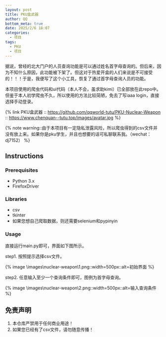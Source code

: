 ```yaml
---
layout: post
title: PKU盒武器
author: QQ
bottom_meta: true
date: 2025/2/6 18:07
categories:
  - 项目
tags:
  - PKU
  - 项目
---
```


据说，曾经的北大门户的人员查询功能是可以通过姓名首字母查询的。但后来，因为不知什么原因，此功能被下架了。但这对于热爱开盒的人们来说是不可接受的！！！于是，我便写了这个小工具，恢复了通过首字母查询人员的功能。

本项目使用的爬虫代码和ui代码（本人不会，虽求助kimi）已全部放在此repo中。但鉴于本人初学爬虫不久，所以使用的方法比较简陋，免去了写iaaa login，直接选择手动登录。

{% link PKU盒武器 :: https://github.com/qqworld-tutu/PKU-Nuclear-Weapon :: https://www.chenquan--tutu.top/images/avatar.jpg %}

{% note warning::由于本项目有一定隐私泄露风险，所以爬虫得到的csv文件并没有放上来。如果你是pku学生，并且也想要的话可私聊联系我。（wechat：dj7152） %}

## Instructions

### Prerequisites

- Python 3.x
- FirefoxDriver

### Libraries

- csv
- tkinter
- 如果您想自己爬取数据，则还需要selenium和pypinyin

### Usage

直接运行main.py即可，界面如下图所示。

step1. 按照提示选择csv文件。

{% image \images\nuclear-weapon\1.png::width=500px::alt=初始界面 %}

step2. 任意输入至少一个查询条件即可，图例为首字母查询。

{% image \images\nuclear-weapon\2.png::width=500px::alt=输入查询条件 %}

## 免责声明

1. 本仓库严禁用于任何商业用途！
2. 如果您已经有了csv文件，请勿随意传播！
